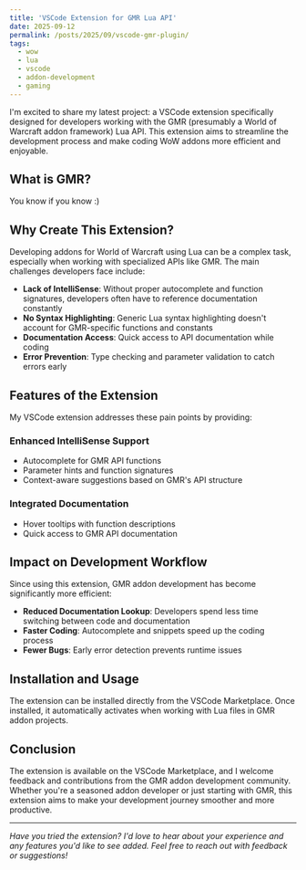 ```yaml
---
title: 'VSCode Extension for GMR Lua API'
date: 2025-09-12
permalink: /posts/2025/09/vscode-gmr-plugin/
tags:
  - wow
  - lua
  - vscode
  - addon-development
  - gaming
---
```


I'm excited to share my latest project: a VSCode extension specifically designed for developers working with the 
GMR (presumably a World of Warcraft addon framework) Lua API. This extension aims to streamline the development 
process and make coding WoW addons more efficient and enjoyable.

## What is GMR?

You know if you know :)

## Why Create This Extension?

Developing addons for World of Warcraft using Lua can be a complex task, especially when working with specialized 
APIs like GMR. The main challenges developers face include:

- **Lack of IntelliSense**: Without proper autocomplete and function signatures, developers often have to reference 
    documentation constantly
- **No Syntax Highlighting**: Generic Lua syntax highlighting doesn't account for GMR-specific functions and constants
- **Documentation Access**: Quick access to API documentation while coding
- **Error Prevention**: Type checking and parameter validation to catch errors early

## Features of the Extension

My VSCode extension addresses these pain points by providing:

### Enhanced IntelliSense Support
- Autocomplete for GMR API functions
- Parameter hints and function signatures
- Context-aware suggestions based on GMR's API structure

### Integrated Documentation
- Hover tooltips with function descriptions
- Quick access to GMR API documentation

## Impact on Development Workflow

Since using this extension, GMR addon development has become significantly more efficient:

- **Reduced Documentation Lookup**: Developers spend less time switching between code and documentation
- **Faster Coding**: Autocomplete and snippets speed up the coding process
- **Fewer Bugs**: Early error detection prevents runtime issues

## Installation and Usage

The extension can be installed directly from the VSCode Marketplace. Once installed, it automatically activates 
when working with Lua files in GMR addon projects.

## Conclusion

The extension is available on the VSCode Marketplace, and I welcome feedback and contributions from the GMR addon 
development community. Whether you're a seasoned addon developer or just starting with GMR, 
this extension aims to make your development journey smoother and more productive.

---

*Have you tried the extension? I'd love to hear about your experience and any features you'd like to see added. 
Feel free to reach out with feedback or suggestions!*